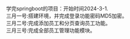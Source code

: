 学完springboot的项目：开始时间2024-3-1.  
三月一号:搭建环境，并完成登录功能密码MD5加密。  
三月二号:完成添加员工和分页查询员工功能。  
三月三号:完成全部员工管理功能模块。
